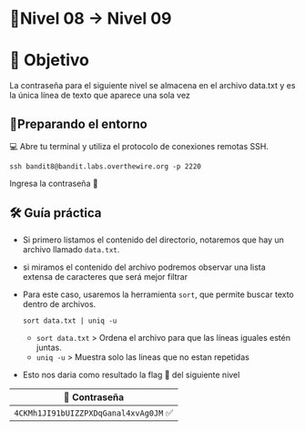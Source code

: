 # 🧩Nivel 08 → Nivel 09
 
# 🎯 Objetivo

La contraseña para el siguiente nivel se almacena en el archivo data.txt y es la única línea de texto que aparece una sola vez

## 🧭Preparando el entorno

💻 Abre tu terminal y utiliza el protocolo de conexiones remotas SSH.

`ssh bandit8@bandit.labs.overthewire.org -p 2220`

Ingresa la contraseña 🚩

## 🛠️ Guía práctica

- Si primero listamos el contenido del directorio, notaremos que hay un archivo llamado `data.txt`.
- si miramos el contenido del archivo podremos observar una lista extensa de caracteres que será mejor filtrar
- Para este caso, usaremos la herramienta `sort`, que permite buscar texto dentro de archivos.
    
  `sort data.txt | uniq -u`
    
    - `sort data.txt` > Ordena el archivo para que las líneas iguales estén juntas.
    - `uniq -u` > Muestra solo las lineas que no estan repetidas

- Esto nos daria como resultado la flag 🚩 del siguiente nivel

<div align="center">

| 🔐 Contraseña |
|:-------------:|
| `4CKMh1JI91bUIZZPXDqGanal4xvAg0JM` ✅ |

</div>

